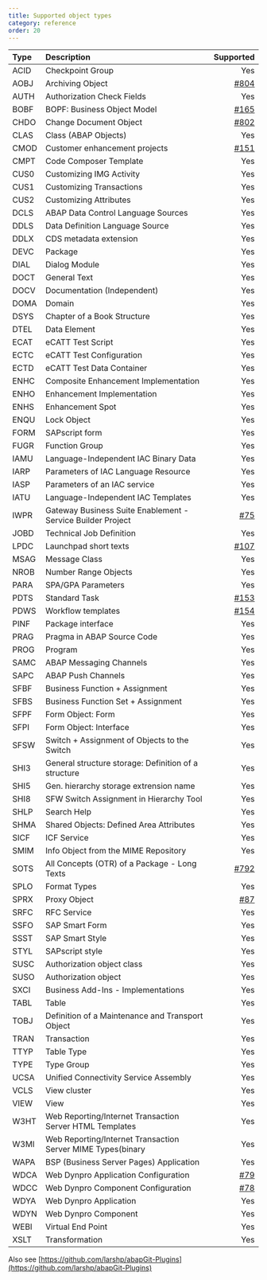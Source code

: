 ```yaml
---
title: Supported object types
category: reference
order: 20
---
```



Type   | Description   | Supported
:------------ | :------------ | ------------:
ACID | Checkpoint Group | Yes
AOBJ | Archiving Object | [#804](https://github.com/larshp/abapGit/issues/804)
AUTH | Authorization Check Fields | Yes
BOBF | BOPF: Business Object Model | [#165](https://github.com/larshp/abapGit/issues/165)
CHDO | Change Document Object | [#802](https://github.com/larshp/abapGit/issues/802)
CLAS | Class (ABAP Objects) | Yes
CMOD | Customer enhancement projects | [#151](https://github.com/larshp/abapGit/issues/151)
CMPT | Code Composer Template | Yes
CUS0 | Customizing IMG Activity | Yes
CUS1 | Customizing Transactions | Yes
CUS2 | Customizing Attributes | Yes
DCLS | ABAP Data Control Language Sources | Yes
DDLS | Data Definition Language Source | Yes
DDLX | CDS metadata extension | Yes
DEVC | Package | Yes
DIAL | Dialog Module | Yes
DOCT | General Text | Yes
DOCV | Documentation (Independent) | Yes
DOMA | Domain | Yes
DSYS | Chapter of a Book Structure | Yes
DTEL | Data Element | Yes
ECAT | eCATT Test Script | Yes
ECTC | eCATT Test Configuration | Yes
ECTD | eCATT Test Data Container | Yes
ENHC | Composite Enhancement Implementation | Yes
ENHO | Enhancement Implementation | Yes
ENHS | Enhancement Spot | Yes
ENQU | Lock Object | Yes
FORM | SAPscript form | Yes
FUGR | Function Group | Yes
IAMU | Language-Independent IAC Binary Data | Yes
IARP | Parameters of IAC Language Resource | Yes
IASP | Parameters of an IAC service | Yes
IATU | Language-Independent IAC Templates | Yes
IWPR | Gateway Business Suite Enablement - Service Builder Project | [#75](https://github.com/larshp/abapGit/issues/75)
JOBD | Technical Job Definition | Yes
LPDC | Launchpad short texts | [#107](https://github.com/larshp/abapGit/issues/107)
MSAG | Message Class | Yes
NROB | Number Range Objects | Yes
PARA | SPA/GPA Parameters | Yes
PDTS | Standard Task | [#153](https://github.com/larshp/abapGit/issues/153)
PDWS | Workflow templates | [#154](https://github.com/larshp/abapGit/issues/154)
PINF | Package interface | Yes
PRAG | Pragma in ABAP Source Code | Yes
PROG | Program | Yes
SAMC | ABAP Messaging Channels | Yes
SAPC | ABAP Push Channels | Yes
SFBF | Business Function + Assignment | Yes
SFBS | Business Function Set + Assignment | Yes
SFPF | Form Object: Form | Yes
SFPI | Form Object: Interface | Yes
SFSW | Switch + Assignment of Objects to the Switch | Yes
SHI3 | General structure storage: Definition of a structure | Yes
SHI5 | Gen. hierarchy storage extrension name | Yes
SHI8 | SFW Switch Assignment in Hierarchy Tool | Yes
SHLP | Search Help | Yes
SHMA | Shared Objects: Defined Area Attributes | Yes
SICF | ICF Service | Yes
SMIM | Info Object from the MIME Repository | Yes
SOTS | All Concepts (OTR) of a Package - Long Texts | [#792](https://github.com/larshp/abapGit/issues/792)
SPLO | Format Types | Yes
SPRX | Proxy Object | [#87](https://github.com/larshp/abapGit/issues/87)
SRFC | RFC Service | Yes
SSFO | SAP Smart Form | Yes
SSST | SAP Smart Style | Yes
STYL | SAPscript style | Yes
SUSC | Authorization object class | Yes
SUSO | Authorization object | Yes
SXCI | Business Add-Ins - Implementations | Yes
TABL | Table | Yes
TOBJ | Definition of a Maintenance and Transport Object | Yes
TRAN | Transaction | Yes
TTYP | Table Type | Yes
TYPE | Type Group | Yes
UCSA | Unified Connectivity Service Assembly | Yes
VCLS | View cluster | Yes
VIEW | View | Yes
W3HT | Web Reporting/Internet Transaction Server HTML Templates | Yes
W3MI | Web Reporting/Internet Transaction Server MIME Types(binary | Yes
WAPA | BSP (Business Server Pages) Application | Yes
WDCA | Web Dynpro Application Configuration | [#79](https://github.com/larshp/abapGit/issues/79)
WDCC | Web Dynpro Component Configuration | [#78](https://github.com/larshp/abapGit/issues/78)
WDYA | Web Dynpro Application | Yes
WDYN | Web Dynpro Component | Yes
WEBI | Virtual End Point | Yes
XSLT | Transformation | Yes

Also see [https://github.com/larshp/abapGit-Plugins](https://github.com/larshp/abapGit-Plugins)
